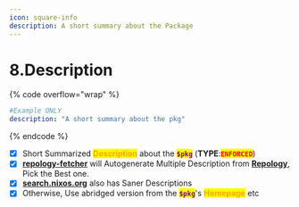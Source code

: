 ```yaml
---
icon: square-info
description: A short summary about the Package
---
```


# 8.Description

{% code overflow="wrap" %}
```yaml
#Example ONLY
description: "A short summary about the pkg"
```
{% endcode %}

* [x] Short Summarized <mark style="color:orange;">**Description**</mark> about the <mark style="color:purple;">**`$pkg`**</mark> (**TYPE**:<mark style="color:red;">**`ENFORCED`**</mark>)
* [x] [**repology-fetcher**](https://github.com/pkgforge/soarpkgs/blob/main/scripts/repology_fetcher.sh) will Autogenerate Multiple Description from [**Repology**](https://repology.org/projects/), Pick the Best one.
* [x] [**search.nixos.org**](https://search.nixos.org/packages) also has Saner Descriptions
* [x] Otherwise, Use abridged version from the <mark style="color:purple;">**`$pkg`**</mark>'s <mark style="color:orange;">**Homepage**</mark> etc
